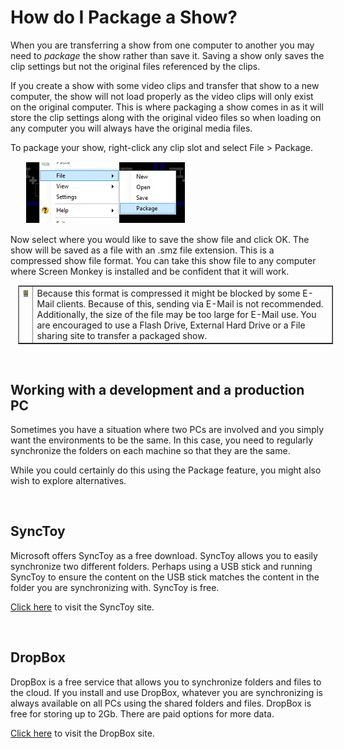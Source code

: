 <h1>How do I Package a Show?</h1>
<p>When you are transferring a show from one computer to another you may 
 need to <span style="font-style: italic;">package</span> the show rather 
 than save it. Saving a show only saves the clip settings but not the original 
 files referenced by the clips. </p>
<p>If you create a show with some video clips and transfer that show to 
 a new computer, the show will not load properly as the video clips will 
 only exist on the original computer. This is where packaging a show comes 
 in as it will store the clip settings along with the original video files 
 so when loading on any computer you will always have the original media 
 files.</p>
<p>To package your show, right-click any clip slot and select<span class="hcp2"> 
 File &gt; Package</span>.</p>
<p style="margin-left: 24px;"><img alt="" src="../../images/img_199.jpg" style="margin-top: 1px; 
									 margin-bottom: 1px; margin-left: 1px; 
									 margin-right: 1px;" border="0"></p>
<p>Now select where you would like to save the show file and click <span class="hcp2">OK</span>. The show will be saved as a 
 file with an .smz file extension. This is a compressed show file format. 
 You can take this show file to any computer where Screen Monkey is installed 
 and be confident that it will work.</p>
<table style="margin-left: 12px;" cellspacing="0" border="1">
	<col>
	<col>
	<tr>
		<td style="vertical-align: top;"><img src="../../images/Noteimage.png" alt="" style="border: none;" border="0"></td>
		<td>Because this format is compressed it might be blocked by some 
		 E-Mail clients. Because of this, sending via E-Mail is not recommended. 
		 Additionally, the size of the file may be too large for E-Mail 
		 use. You are encouraged to use a Flash Drive, External Hard Drive 
		 or a File sharing site to transfer a packaged show.</td>
	</tr>
</table>
<p>&#160;</p>
<h2>Working with a development and a production PC</h2>
<p>Sometimes you have a situation where two PCs are involved and you simply 
 want the environments to be the same. In this case, you need to regularly 
 synchronize the folders on each machine so that they are the same. </p>
<p>While you could certainly do this using the Package feature, you might 
 also wish to explore alternatives.</p>
<p>&#160;</p>
<h2>SyncToy</h2>
<p>Microsoft offers SyncToy as a free download. SyncToy allows you to easily 
 synchronize two different folders. Perhaps using a USB stick and running 
 SyncToy to ensure the content on the USB stick matches the content in 
 the folder you are synchronizing with. SyncToy is free.</p>
<p><a href="http://www.microsoft.com/download/en/details.aspx?id=15155" 
		 target="_blank">Click here</a> to visit the SyncToy site.</p>
<p>&#160;</p>
<h2>DropBox</h2>
<p>DropBox is a free service that allows you to synchronize folders and 
 files to the cloud. If you install and use DropBox, whatever you are synchronizing 
 is always available on all PCs using the shared folders and files. DropBox 
 is free for storing up to 2Gb. There are paid options for more data.</p>
<p><a href="http://www.microsoft.com/download/en/details.aspx?id=15155" 
		 target="_blank">Click here</a> to visit the DropBox site.</p>
